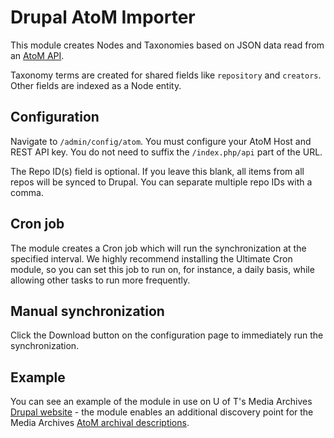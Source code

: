 # Drupal AtoM Importer

This module creates Nodes and Taxonomies based on JSON data read from an [AtoM API](https://www.accesstomemory.org/en/docs/latest/dev-manual/api/api-intro/).

Taxonomy terms are created for shared fields like `repository` and `creators`. Other fields are indexed as a Node entity.

## Configuration

Navigate to `/admin/config/atom`. You must configure your AtoM Host and REST API key. You do not need to suffix the `/index.php/api` part of the URL.

The Repo ID(s) field is optional. If you leave this blank, all items from all repos will be synced to Drupal. You can separate multiple repo IDs with a comma.

## Cron job

The module creates a Cron job which will run the synchronization at the specified interval. We highly recommend installing the Ultimate Cron module, so you can set this job to run on, for instance, a daily basis, while allowing other tasks to run more frequently.

## Manual synchronization

Click the Download button on the configuration page to immediately run the synchronization.

## Example

You can see an example of the module in use on U of T's Media Archives [Drupal website](https://media-archives.library.utoronto.ca/archival-collections) - the module enables an additional discovery point for the Media Archives [AtoM archival descriptions](https://discoverarchives.library.utoronto.ca/index.php/university-of-toronto-media-commons).
